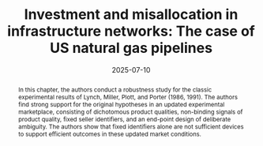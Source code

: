 ---
title: 'Investment and misallocation in infrastructure networks: The case of US natural gas pipelines'

# Authors
# If you created a profile for a user (e.g. the default `admin` user), write the username (folder name) here
# and it will be replaced with their full name and linked to their profile.
authors:
  - admin
  - Paul Schrimpf

# Author notes (optional)
author_notes: ''

date: '2025-07-10'
doi: ''

# Schedule page publish date (NOT publication's date).
publishDate: ''

# Publication type.
# Legend: 0 = Uncategorized; 1 = Conference paper; 2 = Journal article;
# 3 = Preprint / Working Paper; 4 = Report; 5 = Book; 6 = Book section;
# 7 = Thesis; 8 = Patent
publication_types: ['1']

# Publication name and optional abbreviated publication name.
publication: In *Proceedings of the 26th ACM Conference on Economics and Computing (EC)*. (*forthcoming*)
publication_short: ''

abstract: 'In this chapter, the authors conduct a robustness study for the classic experimental results of Lynch, Miller, Plott, and Porter (1986, 1991). The authors find strong support for the original hypotheses in an updated experimental marketplace, consisting of dichotomous product qualities, non-binding signals of product quality, fixed seller identifiers, and an end-point design of deliberate ambiguity. The authors show that fixed identifiers alone are not sufficient devices to support efficient outcomes in these updated market conditions.'

# Summary. An optional shortened abstract.
summary: ''

tags: ['Industrial organization', 'Social and economic networks', 'Dynamic networks', 'Environmental economics', 'Applied econometrics', 'Machine learning']

# Display this page in the Featured widget?
featured: false

# Custom links (uncomment lines below)
links:
 - name: Working paper
   url: 'https://www.psolimine.net/workingpapers/pipelines/pipelines.pdf'


url_pdf: ''
url_code: ''
url_dataset: ''
url_poster: ''
url_project: ''
url_slides: ''
url_source: ''
url_video: ''

# Featured image
# To use, add an image named `featured.jpg/png` to your page's folder.
image:
  caption: ''
  focal_point: ''
  preview_only: false

# Associated Projects (optional).
#   Associate this publication with one or more of your projects.
#   Simply enter your project's folder or file name without extension.
#   E.g. `internal-project` references `content/project/internal-project/index.md`.
#   Otherwise, set `projects: []`.
projects: []

# Slides (optional).
#   Associate this publication with Markdown slides.
#   Simply enter your slide deck's filename without extension.
#   E.g. `slides: "example"` references `content/slides/example/index.md`.
#   Otherwise, set `slides: ""`.
slides: ""
---